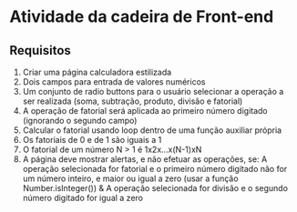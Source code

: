 # Atividade da cadeira de Front-end

## Requisitos

1) Criar uma página calculadora estilizada 
2) Dois campos para entrada de valores numéricos
3) Um conjunto de radio buttons para o usuário selecionar a operação
a ser realizada (soma, subtração, produto, divisão e fatorial)
4) A operação de fatorial será aplicada ao primeiro número digitado (ignorando o segundo campo)
5) Calcular o fatorial usando loop dentro de uma função auxiliar própria
6) Os fatoriais de 0 e de 1 são iguais a 1
7) O fatorial de um número N > 1 é 1x2x...x(N-1)xN
8) A página deve mostrar alertas, e não efetuar as operações, se: A operação selecionada for fatorial e o primeiro número digitado não for um número inteiro, e maior ou igual a zero (usar a função Number.isInteger()) & A operação selecionada for divisão e o segundo número digitado for igual a zero